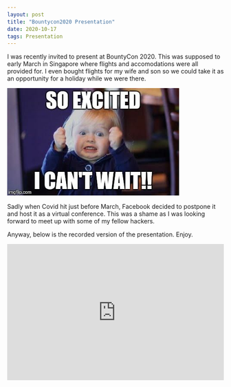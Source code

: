 ```yaml
---
layout: post
title: "Bountycon2020 Presentation"
date: 2020-10-17
tags: Presentation
---
```



I was recently invited to present at BountyCon 2020. This was supposed to early March in Singapore where flights and accomodations were all provided for. I even bought flights for my wife and son so we could take it as an opportunity for a holiday while we were there.

![Excited...](/assets/img/blog/cantwait.jpg)

Sadly when Covid hit just before March, Facebook decided to postpone it and host it as a virtual conference. This was a shame as I was looking forward to meet up with some of my fellow hackers.

Anyway, below is the recorded version of the presentation. Enjoy.

<p> </p>
<p style="position: relative; padding: 30px 0px 57% 0px; height: 0; overflow: hidden;"><iframe src="https://www.youtube.com/embed/iMNs8YAy6pk" width="100%" height="100%" frameborder="0" style="display: block; margin: 0px auto; position: absolute; top: 0; left: 0;"></iframe></p>
<p> </p>
